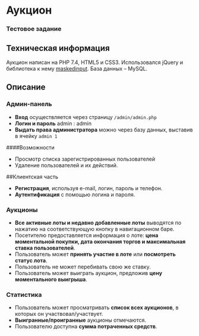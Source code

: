 <h1>Аукцион</h1>
<h3>Тестовое задание</h3>

## Техническая информация

Аукцион написан на PHP 7.4, HTML5 и CSS3. Использовался jQuery и библиотека к нему [maskedinput](https://github.com/digitalBush/jquery.maskedinput). База данных – MySQL.

## Описание

### Админ-панель

- **Вход** осуществляется через страницу `/admin/admin.php`
- **Логин и пароль** admin : admin
- **Выдать права администратора** можно через базу данных, выставив в ячейку `admin 1`

####Возможности

- Просмотр списка зарегистрированных пользователей
- Удаление пользователей и их действий.

##Клиентская часть

- **Регистрация**, используя e-mail, логин, пароль и телефон.
- **Аутентификация** с помощью логина и пароля.

### Аукционы

- **Все активные лоты и недавно добавленные лоты** выводятся по нажатию на соответствующую кнопку в навигационном баре.
- Посетителю предоставляется информация о лоте: **цена моментальной покупки, дата окончания торгов и максимальная ставка пользователей**.
- Пользователь может **принять участие в лоте** или **посмотреть статус лота**.
- Пользователь не может перебивать свою же ставку.
- Пользователь может выиграть аукцион, предложив **цену моментального выигрыша**.

### Статистика

- Пользователь может просматривать **список всех аукционов**, в которых он участвовал/участвует.
- **Выигранные/проигранные** аукционы отмечаются.
- Пользователю доступна **сумма потраченных средств**.